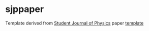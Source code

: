 # sjppaper
Template derived from [Student Journal of Physics](https://www.iopb.res.in/~sjp/) paper [template](https://www.iopb.res.in/~sjp/submit.php)